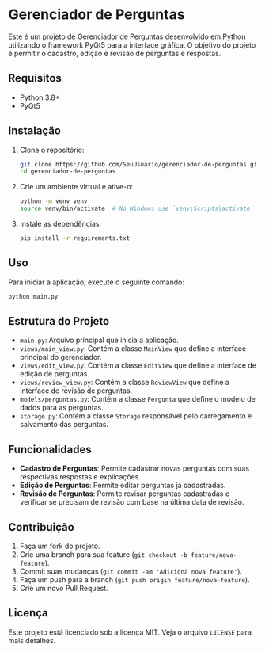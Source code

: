 # Gerenciador de Perguntas

Este é um projeto de Gerenciador de Perguntas desenvolvido em Python utilizando o framework PyQt5 para a interface gráfica. O objetivo do projeto é permitir o cadastro, edição e revisão de perguntas e respostas.

## Requisitos

- Python 3.8+
- PyQt5

## Instalação

1. Clone o repositório:
    ```bash
    git clone https://github.com/SeuUsuario/gerenciador-de-perguntas.git
    cd gerenciador-de-perguntas
    ```

2. Crie um ambiente virtual e ative-o:
    ```bash
    python -m venv venv
    source venv/bin/activate  # No Windows use `venv\Scripts\activate`
    ```

3. Instale as dependências:
    ```bash
    pip install -r requirements.txt
    ```

## Uso

Para iniciar a aplicação, execute o seguinte comando:
```bash
python main.py
```
## Estrutura do Projeto

- `main.py`: Arquivo principal que inicia a aplicação.
- `views/main_view.py`: Contém a classe `MainView` que define a interface principal do gerenciador.
- `views/edit_view.py`: Contém a classe `EditView` que define a interface de edição de perguntas.
- `views/review_view.py`: Contém a classe `ReviewView` que define a interface de revisão de perguntas.
- `models/perguntas.py`: Contém a classe `Pergunta` que define o modelo de dados para as perguntas.
- `storage.py`: Contém a classe `Storage` responsável pelo carregamento e salvamento das perguntas.

## Funcionalidades

- **Cadastro de Perguntas**: Permite cadastrar novas perguntas com suas respectivas respostas e explicações.
- **Edição de Perguntas**: Permite editar perguntas já cadastradas.
- **Revisão de Perguntas**: Permite revisar perguntas cadastradas e verificar se precisam de revisão com base na última data de revisão.

## Contribuição

1. Faça um fork do projeto.
2. Crie uma branch para sua feature (`git checkout -b feature/nova-feature`).
3. Commit suas mudanças (`git commit -am 'Adiciona nova feature'`).
4. Faça um push para a branch (`git push origin feature/nova-feature`).
5. Crie um novo Pull Request.

## Licença

Este projeto está licenciado sob a licença MIT. Veja o arquivo `LICENSE` para mais detalhes.